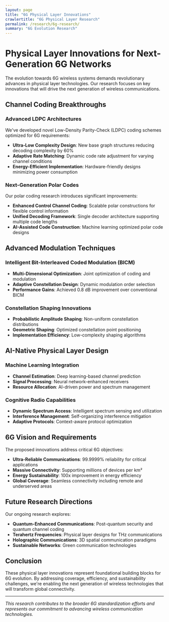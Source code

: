 ```yaml
---
layout: page
title: "6G Physical Layer Innovations"
crawlertitle: "6G Physical Layer Research"
permalink: /research/6g-research/
summary: "6G Evolution Research"
---
```


# Physical Layer Innovations for Next-Generation 6G Networks

The evolution towards 6G wireless systems demands revolutionary advances in physical layer technologies. Our research focuses on key innovations that will drive the next generation of wireless communications.

## Channel Coding Breakthroughs

### Advanced LDPC Architectures
We've developed novel Low-Density Parity-Check (LDPC) coding schemes optimized for 6G requirements:
- **Ultra-Low Complexity Design**: New base graph structures reducing decoding complexity by 60%
- **Adaptive Rate Matching**: Dynamic code rate adjustment for varying channel conditions
- **Energy-Efficient Implementation**: Hardware-friendly designs minimizing power consumption

### Next-Generation Polar Codes
Our polar coding research introduces significant improvements:
- **Enhanced Control Channel Coding**: Scalable polar constructions for flexible control information
- **Unified Decoding Framework**: Single decoder architecture supporting multiple code lengths
- **AI-Assisted Code Construction**: Machine learning optimized polar code designs

## Advanced Modulation Techniques

### Intelligent Bit-Interleaved Coded Modulation (BICM)
- **Multi-Dimensional Optimization**: Joint optimization of coding and modulation
- **Adaptive Constellation Design**: Dynamic modulation order selection
- **Performance Gains**: Achieved 0.8 dB improvement over conventional BICM

### Constellation Shaping Innovations
- **Probabilistic Amplitude Shaping**: Non-uniform constellation distributions
- **Geometric Shaping**: Optimized constellation point positioning
- **Implementation Efficiency**: Low-complexity shaping algorithms

## AI-Native Physical Layer Design

### Machine Learning Integration
- **Channel Estimation**: Deep learning-based channel prediction
- **Signal Processing**: Neural network-enhanced receivers
- **Resource Allocation**: AI-driven power and spectrum management

### Cognitive Radio Capabilities
- **Dynamic Spectrum Access**: Intelligent spectrum sensing and utilization
- **Interference Management**: Self-organizing interference mitigation
- **Adaptive Protocols**: Context-aware protocol optimization

## 6G Vision and Requirements

The proposed innovations address critical 6G objectives:
- **Ultra-Reliable Communications**: 99.9999% reliability for critical applications
- **Massive Connectivity**: Supporting millions of devices per km²
- **Energy Sustainability**: 100x improvement in energy efficiency
- **Global Coverage**: Seamless connectivity including remote and underserved areas

## Future Research Directions

Our ongoing research explores:
- **Quantum-Enhanced Communications**: Post-quantum security and quantum channel coding
- **Terahertz Frequencies**: Physical layer designs for THz communications
- **Holographic Communications**: 3D spatial communication paradigms
- **Sustainable Networks**: Green communication technologies

## Conclusion

These physical layer innovations represent foundational building blocks for 6G evolution. By addressing coverage, efficiency, and sustainability challenges, we're enabling the next generation of wireless technologies that will transform global connectivity.

---

*This research contributes to the broader 6G standardization efforts and represents our commitment to advancing wireless communication technologies.*